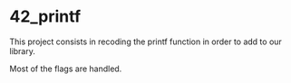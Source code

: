 # 42_printf

This project consists in recoding the printf function in order to add to our library.

Most of the flags are handled.
